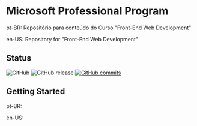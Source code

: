 # Microsoft Professional Program
pt-BR: 
Repositório para conteúdo do Curso "Front-End Web Development"

en-US: 
Repository for "Front-End Web Development"

## Status

![GitHub](https://img.shields.io/github/license/mashape/apistatus.svg)
![GitHub release](https://img.shields.io/badge/release-v0.1-blue.svg)
[![GitHub commits](https://img.shields.io/github/commits-since/SubtitleEdit/subtitleedit/3.4.7.svg)](https://github.com/sarmentof/Microsoft-Professional-Program)


## Getting Started

pt-BR:

en-US:



